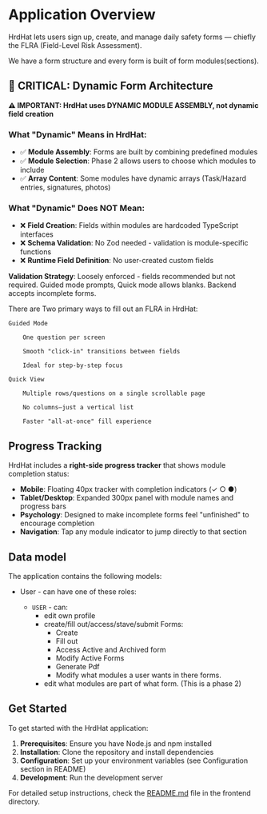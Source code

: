 # Application Overview

HrdHat lets users sign up, create, and manage daily safety forms — chiefly the FLRA (Field-Level Risk Assessment).

We have a form structure and every form is built of form modules(sections).

## 🔧 **CRITICAL: Dynamic Form Architecture**

**⚠️ IMPORTANT: HrdHat uses DYNAMIC MODULE ASSEMBLY, not dynamic field creation**

### **What "Dynamic" Means in HrdHat:**

- ✅ **Module Assembly**: Forms are built by combining predefined modules
- ✅ **Module Selection**: Phase 2 allows users to choose which modules to include
- ✅ **Array Content**: Some modules have dynamic arrays (Task/Hazard entries, signatures, photos)

### **What "Dynamic" Does NOT Mean:**

- ❌ **Field Creation**: Fields within modules are hardcoded TypeScript interfaces
- ❌ **Schema Validation**: No Zod needed - validation is module-specific functions
- ❌ **Runtime Field Definition**: No user-created custom fields

**Validation Strategy**: Loosely enforced - fields recommended but not required. Guided mode prompts, Quick mode allows blanks. Backend accepts incomplete forms.

There are Two primary ways to fill out an FLRA in HrdHat:

    Guided Mode

        One question per screen

        Smooth "click-in" transitions between fields

        Ideal for step-by-step focus

    Quick View

        Multiple rows/questions on a single scrollable page

        No columns—just a vertical list

        Faster "all-at-once" fill experience

## Progress Tracking

HrdHat includes a **right-side progress tracker** that shows module completion status:

- **Mobile**: Floating 40px tracker with completion indicators (✓ ○ ●)
- **Tablet/Desktop**: Expanded 300px panel with module names and progress bars
- **Psychology**: Designed to make incomplete forms feel "unfinished" to encourage completion
- **Navigation**: Tap any module indicator to jump directly to that section

## Data model

The application contains the following models:

- User - can have one of these roles:

  - `USER` - can:
    - edit own profile
    - create/fill out/access/stave/submit Forms:
      - Create
      - Fill out
      - Access Active and Archived form
      - Modify Active Forms
      - Generate Pdf
      - Modify what modules a user wants in there forms.
    - edit what modules are part of what form. (This is a phase 2)

## Get Started

To get started with the HrdHat application:

1. **Prerequisites**: Ensure you have Node.js and npm installed
2. **Installation**: Clone the repository and install dependencies
3. **Configuration**: Set up your environment variables (see Configuration section in README)
4. **Development**: Run the development server

For detailed setup instructions, check the [README.md](../../README.md) file in the frontend directory.
